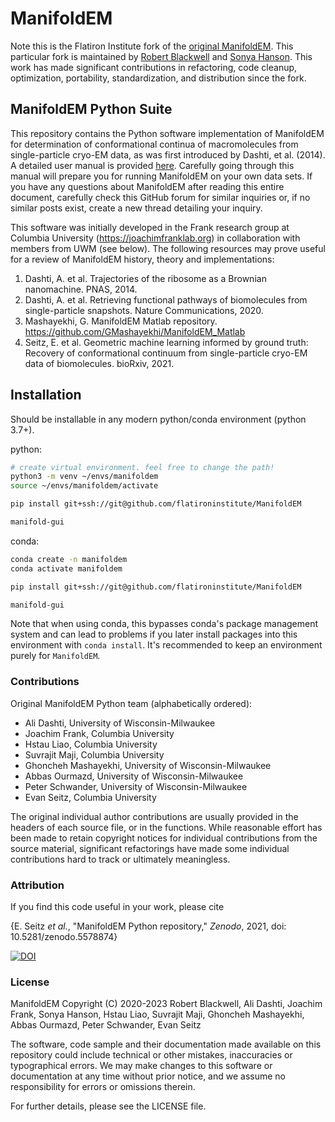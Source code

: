 # ManifoldEM

Note this is the Flatiron Institute fork of the [original
ManifoldEM](https://github.com/evanseitz/ManifoldEM_Python).  This particular fork is
maintained by [Robert Blackwell](https://github.com/blackwer) and [Sonya
Hanson](https://github.com/sonyahanson). This work has made significant contributions in
refactoring, code cleanup, optimization, portability, standardization, and distribution since
the fork.

## ManifoldEM Python Suite

This repository contains the Python software implementation of ManifoldEM for determination of
conformational continua of macromolecules from single-particle cryo-EM data, as was first
introduced by Dashti, et al. (2014). A detailed user manual is provided
[here](tutorial/README.md).  Carefully going through this manual will prepare you for running
ManifoldEM on your own data sets. If you have any questions about ManifoldEM after reading this
entire document, carefully check this GitHub forum for similar inquiries or, if no similar
posts exist, create a new thread detailing your inquiry.

This software was initially developed in the Frank research group at Columbia University
(https://joachimfranklab.org) in collaboration with members from UWM (see below). The following
resources may prove useful for a review of ManifoldEM history, theory and implementations:
1. Dashti, A. et al. Trajectories of the ribosome as a Brownian nanomachine. PNAS, 2014.
2. Dashti, A. et al. Retrieving functional pathways of biomolecules from single-particle
   snapshots. Nature Communications, 2020.
3. Mashayekhi, G. ManifoldEM Matlab repository. https://github.com/GMashayekhi/ManifoldEM_Matlab
4. Seitz, E. et al. Geometric machine learning informed by ground truth: Recovery of
   conformational continuum from single-particle cryo-EM data of biomolecules. bioRxiv, 2021.

## Installation
Should be installable in any modern python/conda environment (python 3.7+). 

python:
```bash
# create virtual environment. feel free to change the path!
python3 -m venv ~/envs/manifoldem
source ~/envs/manifoldem/activate

pip install git+ssh://git@github.com/flatironinstitute/ManifoldEM

manifold-gui
```

conda:
```bash
conda create -n manifoldem
conda activate manifoldem

pip install git+ssh://git@github.com/flatironinstitute/ManifoldEM

manifold-gui
```

Note that when using conda, this bypasses conda's package management system and can lead to
problems if you later install packages into this environment with `conda install`. It's
recommended to keep an environment purely for `ManifoldEM`.


### Contributions
Original ManifoldEM Python team (alphabetically ordered):

- Ali Dashti, University of Wisconsin-Milwaukee
- Joachim Frank, Columbia University
- Hstau Liao, Columbia University
- Suvrajit Maji, Columbia University
- Ghoncheh Mashayekhi, University of Wisconsin-Milwaukee
- Abbas Ourmazd, University of Wisconsin-Milwaukee
- Peter Schwander, University of Wisconsin-Milwaukee
- Evan Seitz, Columbia University

The original individual author contributions are usually provided in the headers of each source
file, or in the functions. While reasonable effort has been made to retain copyright notices
for individual contributions from the source material, significant refactorings have made some
individual contributions hard to track or ultimately meaningless.


### Attribution
If you find this code useful in your work, please cite

{E. Seitz *et al.*, "ManifoldEM Python repository," *Zenodo*, 2021, doi: 10.5281/zenodo.5578874}

[![DOI](https://zenodo.org/badge/405477119.svg)](https://zenodo.org/badge/latestdoi/405477119)


### License
ManifoldEM Copyright (C) 2020-2023 Robert Blackwell, Ali Dashti, Joachim Frank, Sonya Hanson,
Hstau Liao, Suvrajit Maji, Ghoncheh Mashayekhi, Abbas Ourmazd, Peter Schwander, Evan Seitz

The software, code sample and their documentation made available on this repository could
include technical or other mistakes, inaccuracies or typographical errors. We may make changes
to this software or documentation at any time without prior notice, and we assume no
responsibility for errors or omissions therein.

For further details, please see the LICENSE file. 
